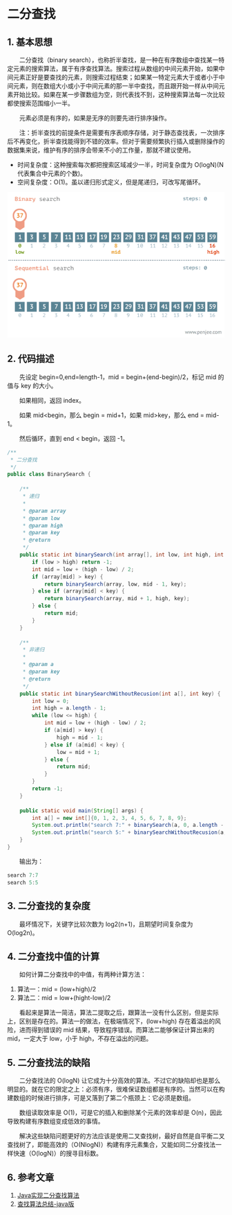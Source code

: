 #  二分查找

## 1. 基本思想

　　二分查找（binary search），也称折半查找，是一种在有序数组中查找某一特定元素的搜索算法，属于有序查找算法。搜索过程从数组的中间元素开始，如果中间元素正好是要查找的元素，则搜索过程结束；如果某一特定元素大于或者小于中间元素，则在数组大小或小于中间元素的那一半中查找，而且跟开始一样从中间元素开始比较。如果在某一步骤数组为空，则代表找不到，这种搜索算法每一次比较都使搜索范围缩小一半。

　　元素必须是有序的，如果是无序的则要先进行排序操作。

　　注：折半查找的前提条件是需要有序表顺序存储，对于静态查找表，一次排序后不再变化，折半查找能得到不错的效率。但对于需要频繁执行插入或删除操作的数据集来说，维护有序的排序会带来不小的工作量，那就不建议使用。

* 时间复杂度：这种搜索每次都把搜索区域减少一半，时间复杂度为 O(logN)(N 代表集合中元素的个数)。
* 空间复杂度：O(1)。虽以递归形式定义，但是尾递归，可改写尾循环。

![](image/binary-search.gif)

## 2. 代码描述

　　先设定 begin=0,end=length-1，mid = begin+(end-begin)/2，标记 mid 的值与 key 的大小。

　　如果相同，返回 index。

　　如果 mid<begin，那么 begin = mid+1，如果 mid>key，那么 end = mid-1。

　　然后循环，直到 end < begin，返回 -1。

```java
/**
 * 二分查找
 */
public class BinarySearch {

    /**
     * 递归
     *
     * @param array
     * @param low
     * @param high
     * @param key
     * @return
     */
    public static int binarySearch(int array[], int low, int high, int key) {
        if (low > high) return -1;
        int mid = low + (high - low) / 2;
        if (array[mid] > key) {
            return binarySearch(array, low, mid - 1, key);
        } else if (array[mid] < key) {
            return binarySearch(array, mid + 1, high, key);
        } else {
            return mid;
        }
    }

    /**
     * 非递归
     *
     * @param a
     * @param key
     * @return
     */
    public static int binarySearchWithoutRecusion(int a[], int key) {
        int low = 0;
        int high = a.length - 1;
        while (low <= high) {
            int mid = low + (high - low) / 2;
            if (a[mid] > key) {
                high = mid - 1;
            } else if (a[mid] < key) {
                low = mid + 1;
            } else {
                return mid;
            }
        }
        return -1;
    }

    public static void main(String[] args) {
        int a[] = new int[]{0, 1, 2, 3, 4, 5, 6, 7, 8, 9};
        System.out.println("search 7:" + binarySearch(a, 0, a.length - 1, 7));
        System.out.println("search 5:" + binarySearchWithoutRecusion(a, 5));
    }
}
```

　　输出为：

```java
search 7:7
search 5:5
```

## 3. 二分查找的复杂度

　　最坏情况下，关键字比较次数为 log2(n+1)，且期望时间复杂度为 O(log2n)。

## 4. 二分查找中值的计算

　　如何计算二分查找中的中值，有两种计算方法：

1. 算法一：mid = (low+high)/2
2. 算法二：mid = low+(hight-low)/2

　　看起来是算法一简洁，算法二提取之后，跟算法一没有什么区别，但是实际上，区别是存在的。算法一的做法，在极端情况下，(low+high) 存在着溢出的风险，进而得到错误的 mid 结果，导致程序错误。而算法二能够保证计算出来的 mid，一定大于 low，小于 high，不存在溢出的问题。

## 5. 二分查找法的缺陷

　　二分查找法的 O(logN) 让它成为十分高效的算法。不过它的缺陷却也是那么明显的。就在它的限定之上：必须有序，很难保证数组都是有序的。当然可以在构建数组的时候进行排序，可是又落到了第二个瓶颈上：它必须是数组。

　　数组读取效率是 O(1)，可是它的插入和删除某个元素的效率却是 O(n)，因此导致构建有序数组变成低效的事情。

　　解决这些缺陷问题更好的方法应该是使用二叉查找树，最好自然是自平衡二叉查找树了，即能高效的（O(NlogN)）构建有序元素集合，又能如同二分查找法一样快速（O(logN)）的搜寻目标数。

## 6. 参考文章

1. [Java实现二分查找算法](https://www.cnblogs.com/morethink/p/8379475.html)
2. [查找算法总结-java版](https://blog.csdn.net/xushiyu1996818/article/details/90604118)

